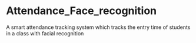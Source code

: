 # Attendance_Face_recognition
A smart attendance tracking system which tracks the entry time of students in a class with facial recognition
